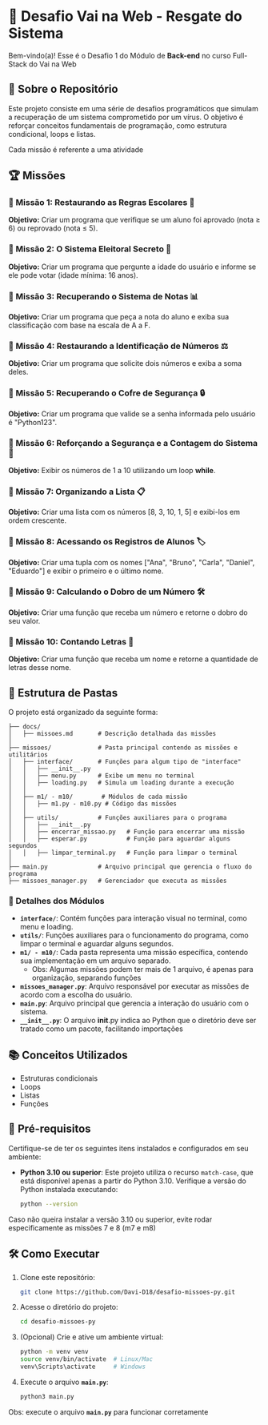 # 🚀 Desafio Vai na Web - Resgate do Sistema

Bem-vindo(a)! Esse é o Desafio 1 do Módulo de **Back-end** no curso Full-Stack do Vai na Web

## 📌 Sobre o Repositório
Este projeto consiste em uma série de desafios programáticos que simulam a recuperação de um sistema comprometido por um vírus. O objetivo é reforçar conceitos fundamentais de programação, como estrutura condicional, loops e listas.

Cada missão é referente a uma atividade

## 🏆 Missões

### 🔹 Missão 1: Restaurando as Regras Escolares 📝
**Objetivo:** Criar um programa que verifique se um aluno foi aprovado (nota ≥ 6) ou reprovado (nota ≤ 5).

### 🔹 Missão 2: O Sistema Eleitoral Secreto 📝
**Objetivo:** Criar um programa que pergunte a idade do usuário e informe se ele pode votar (idade mínima: 16 anos).

### 🔹 Missão 3: Recuperando o Sistema de Notas 📊
**Objetivo:** Criar um programa que peça a nota do aluno e exiba sua classificação com base na escala de A a F.

### 🔹 Missão 4: Restaurando a Identificação de Números ⚖️
**Objetivo:** Criar um programa que solicite dois números e exiba a soma deles.

### 🔹 Missão 5: Recuperando o Cofre de Segurança 🔒
**Objetivo:** Criar um programa que valide se a senha informada pelo usuário é "Python123".

### 🔹 Missão 6: Reforçando a Segurança e a Contagem do Sistema 💾
**Objetivo:** Exibir os números de 1 a 10 utilizando um loop **while**.

### 🔹 Missão 7: Organizando a Lista 📋
**Objetivo:** Criar uma lista com os números [8, 3, 10, 1, 5] e exibi-los em ordem crescente.

### 🔹 Missão 8: Acessando os Registros de Alunos 🏷️
**Objetivo:** Criar uma tupla com os nomes ["Ana", "Bruno", "Carla", "Daniel", "Eduardo"] e exibir o primeiro e o último nome.

### 🔹 Missão 9: Calculando o Dobro de um Número 🛠️
**Objetivo:** Criar uma função que receba um número e retorne o dobro do seu valor.

### 🔹 Missão 10: Contando Letras 🔄
**Objetivo:** Criar uma função que receba um nome e retorne a quantidade de letras desse nome.


## 📂 Estrutura de Pastas
O projeto está organizado da seguinte forma:

```
├── docs/                
│   ├── missoes.md       # Descrição detalhada das missões
│
├── missoes/             # Pasta principal contendo as missões e utilitários
│   ├── interface/       # Funções para algum tipo de "interface"
│   │   ├── __init__.py
│   │   ├── menu.py      # Exibe um menu no terminal
│   │   ├── loading.py   # Simula um loading durante a execução
│   │
│   ├── m1/ - m10/        # Módulos de cada missão
│   │   ├── m1.py - m10.py # Código das missões
│   │
│   ├── utils/           # Funções auxiliares para o programa
│   │   ├── __init__.py
│   │   ├── encerrar_missao.py   # Função para encerrar uma missão
│   │   ├── esperar.py           # Função para aguardar alguns segundos
│   │   ├── limpar_terminal.py   # Função para limpar o terminal
│
├── main.py              # Arquivo principal que gerencia o fluxo do programa
├── missoes_manager.py   # Gerenciador que executa as missões
```

### 📌 Detalhes dos Módulos
- **`interface/`**: Contém funções para interação visual no terminal, como menu e loading.
- **`utils/`**: Funções auxiliares para o funcionamento do programa, como limpar o terminal e aguardar alguns segundos.
- **`m1/ - m10/`**: Cada pasta representa uma missão específica, contendo sua implementação em um arquivo separado.
   - Obs: Algumas missões podem ter mais de 1 arquivo, é apenas para organização, separando funções
- **`missoes_manager.py`**: Arquivo responsável por executar as missões de acordo com a escolha do usuário.
- **`main.py`**: Arquivo principal que gerencia a interação do usuário com o sistema.
- **`__init__.py`**: O arquivo __init__.py indica ao Python que o diretório deve ser tratado como um pacote, facilitando importações

## 📚 Conceitos Utilizados
- Estruturas condicionais
- Loops
- Listas
- Funções

## 🔧 Pré-requisitos

Certifique-se de ter os seguintes itens instalados e configurados em seu ambiente:

- **Python 3.10 ou superior**: Este projeto utiliza o recurso `match-case`, que está disponível apenas a partir do Python 3.10. Verifique a versão do Python instalada executando:
   ```bash
   python --version
   ```

Caso não queira instalar a versão 3.10 ou superior, evite rodar especificamente as missões 7 e 8 (m7 e m8)

## 🛠 Como Executar
1. Clone este repositório:
   ```bash
   git clone https://github.com/Davi-D18/desafio-missoes-py.git
   ```
2. Acesse o diretório do projeto:
   ```bash
   cd desafio-missoes-py
   ```
  
3. (Opcional) Crie e ative um ambiente virtual:
   ```bash
   python -m venv venv
   source venv/bin/activate  # Linux/Mac
   venv\Scripts\activate     # Windows
   ```

4. Execute o arquivo **`main.py`**:
   ```bash
   python3 main.py
   ```

Obs: execute o arquivo **`main.py`** para funcionar corretamente